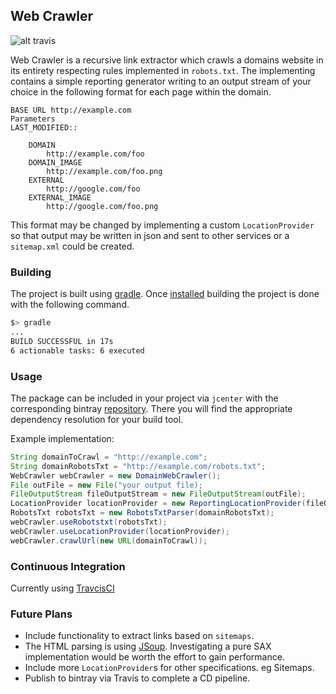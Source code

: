 ## Web Crawler

![alt travis](https://travis-ci.org/Frog-Front/web-crawler.svg?branch=master)

Web Crawler is a recursive link extractor which crawls a domains website in its entirety respecting rules implemented in `robots.txt`. The implementing contains a simple reporting generator writing to an output stream of your choice in the following format for each page within the domain.

```
BASE URL http://example.com
Parameters
LAST_MODIFIED::

	DOMAIN
		http://example.com/foo
	DOMAIN_IMAGE
		http://example.com/foo.png
	EXTERNAL
		http://google.com/foo
	EXTERNAL_IMAGE
		http://google.com/foo.png
```
This format may be changed by implementing a custom `LocationProvider` so that output may be written in json and sent to other services or a `sitemap.xml` could be created.

### Building
The project is built using [gradle](https://gradle.org/). Once [installed](https://gradle.org/install/) building the project is done with the following command.

```bash
$> gradle
...
BUILD SUCCESSFUL in 17s
6 actionable tasks: 6 executed
```

### Usage
The package can be included in your project via `jcenter` with the corresponding bintray [repository](https://bintray.com/cuzz22000/com.frogfront/web-crawler/). There you will find the appropriate dependency resolution for your build tool. 

Example implementation:

```java
String domainToCrawl = "http://example.com";
String domainRobotsTxt = "http://example.com/robots.txt";
WebCrawler webCrawler = new DomainWebCrawler();
File outFile = new File("your output file);
FileOutputStream fileOutputStream = new FileOutputStream(outFile);
LocationProvider locationProvider = new ReportingLocationProvider(fileOutputStream);
RobotsTxt robotsTxt = new RobotsTxtParser(domainRobotsTxt);
webCrawler.useRobotstxt(robotsTxt);		
webCrawler.useLocationProvider(locationProvider);
webCrawler.crawlUrl(new URL(domainToCrawl));

```

### Continuous Integration
Currently using [TravcisCI](https://travis-ci.org/github/Frog-Front/web-crawler/)

### Future Plans

 - Include functionality to extract links based on `sitemaps`.
 - The HTML parsing is using [JSoup](https://jsoup.org/). Investigating a pure SAX implementation would be worth the effort to gain performance.
 - Include more `LocationProvider`s for other specifications. eg Sitemaps.
 - Publish to bintray via Travis to complete a CD pipeline.

